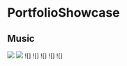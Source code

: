 # PortfolioShowcase

## Music
![](https://media.discordapp.net/attachments/484801932528189461/585430482016272394/unknown.png?width=700&height=250)
![](https://media.discordapp.net/attachments/484801932528189461/585430564983799810/unknown.png?width=1192&height=671)
![]
![]
![]
![]
![]

